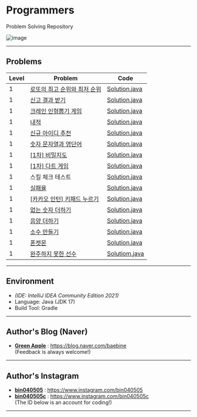 # Programmers
Problem Solving Repository

![image](https://user-images.githubusercontent.com/63220297/182011027-2f0cb68a-cbe2-4e67-8eb0-0992e1dff935.png)

___

## Problems

| Level | Problem | Code |
| --- | -- | --- |
| 1 | [로또의 최고 순위와 최저 순위](https://school.programmers.co.kr/learn/courses/30/lessons/77484?language=java) | [Solution.java](https://github.com/Baebin/Programmers/blob/master/src/main/java/level_1/%EB%A1%9C%EB%98%90%EC%9D%98%EC%B5%9C%EA%B3%A0%EC%88%9C%EC%9C%84%EC%99%80%EC%B5%9C%EC%A0%80%EC%88%9C%EC%9C%84/Solution.java) |
| 1 | [신고 결과 받기](https://school.programmers.co.kr/learn/courses/30/lessons/92334?language=java) | [Solution.java](https://github.com/Baebin/Programmers/tree/master/src/main/java/level_1/%EC%8B%A0%EA%B3%A0%EA%B2%B0%EA%B3%BC%EB%B0%9B%EA%B8%B0/Solution.java) |
| 1 | [크레인 인형뽑기 게임](https://school.programmers.co.kr/learn/courses/30/lessons/64061?language=java) | [Solution.java](https://github.com/Baebin/Programmers/blob/master/src/main/java/level_1/%ED%81%AC%EB%A0%88%EC%9D%B8%EC%9D%B8%ED%98%95%EB%BD%91%EA%B8%B0%EA%B2%8C%EC%9E%84/Solution.java) |
| 1 | [내적](https://school.programmers.co.kr/learn/courses/30/lessons/70128?language=java) | [Solution.java](https://github.com/Baebin/Programmers/blob/master/src/main/java/level_1/%EB%82%B4%EC%A0%81/Solution.java)
| 1 | [신규 아이디 추천](https://school.programmers.co.kr/learn/courses/30/lessons/72410?language=java) | [Solution.java](https://github.com/Baebin/Programmers/blob/master/src/main/java/level_1/%EC%8B%A0%EA%B7%9C%EC%95%84%EC%9D%B4%EB%94%94%EC%B6%94%EC%B2%9C/Solution.java) |
| 1 | [숫자 문자열과 영단어](https://school.programmers.co.kr/learn/courses/30/lessons/81301?language=java) | [Solution.java](https://github.com/Baebin/Programmers/blob/master/src/main/java/level_1/%EC%88%AB%EC%9E%90%EB%AC%B8%EC%9E%90%EC%97%B4%EA%B3%BC%EC%98%81%EB%8B%A8%EC%96%B4/Solution.java) |
| 1 | [[1차] 비밀지도](https://school.programmers.co.kr/learn/courses/30/lessons/17681?language=java) | [Solution.java](https://github.com/Baebin/Programmers/blob/master/src/main/java/level_1/%EC%9D%BC%EC%B0%A8%EB%B9%84%EB%B0%80%EC%A7%80%EB%8F%84/Solution.java) |
| 1 | [[1차] 다트 게임](https://school.programmers.co.kr/learn/courses/30/lessons/17682?language=java) | [Solution.java](https://github.com/Baebin/Programmers/blob/master/src/main/java/level_1/%EC%9D%BC%EC%B0%A8%EB%8B%A4%ED%8A%B8%EA%B2%8C%EC%9E%84/Solution.java) |
| 1 | 스킬 체크 테스트 | [Solution.java](https://github.com/Baebin/Programmers/blob/master/src/main/java/level_1/%EC%8A%A4%ED%82%AC%EC%B2%B4%ED%81%AC%ED%85%8C%EC%8A%A4%ED%8A%B8/Solution.java) |
| 1 | [실패율](https://school.programmers.co.kr/learn/courses/30/lessons/42889?language=java) | [Solution.java](https://github.com/Baebin/Programmers/blob/master/src/main/java/level_1/%EC%8B%A4%ED%8C%A8%EC%9C%A8/Solution.java) |
| 1 | [[카카오 인턴] 키패드 누르기](https://school.programmers.co.kr/learn/courses/30/lessons/67256?language=java) | [Solution.java](https://github.com/Baebin/Programmers/blob/master/src/main/java/level_1/%EC%B9%B4%EC%B9%B4%EC%98%A4%EC%9D%B8%ED%84%B4%ED%82%A4%ED%8C%A8%EB%93%9C%EB%88%84%EB%A5%B4%EA%B8%B0/Solution.java) |
| 1 | [없는 숫자 더하기](https://school.programmers.co.kr/learn/courses/30/lessons/86051?language=java) | [Solution.java](https://github.com/Baebin/Programmers/tree/master/src/main/java/level_1/%EC%97%86%EB%8A%94%EC%88%AB%EC%9E%90%EB%8D%94%ED%95%98%EA%B8%B0) |
| 1 | [음양 더하기](https://school.programmers.co.kr/learn/courses/30/lessons/76501?language=java) | [Solution.java](https://github.com/Baebin/Programmers/blob/master/src/main/java/level_1/%EC%97%86%EB%8A%94%EC%88%AB%EC%9E%90%EB%8D%94%ED%95%98%EA%B8%B0/Solution.java) |
| 1 | [소수 만들기](https://school.programmers.co.kr/learn/courses/30/lessons/12977?language=java) | [Solution.java](https://github.com/Baebin/Programmers/blob/master/src/main/java/level_1/%EC%86%8C%EC%88%98%EB%A7%8C%EB%93%A4%EA%B8%B0/Solution.java) |
| 1 | [폰켓몬](https://school.programmers.co.kr/learn/courses/30/lessons/1845?language=java) | [Solution.java](https://github.com/Baebin/Programmers/blob/master/src/main/java/level_1/%ED%8F%B0%EC%BC%93%EB%AA%AC/Solution.java) |
| 1 | [완주하지 못한 선수](https://school.programmers.co.kr/learn/courses/30/lessons/42576?language=java) | [Solutiom.java](https://github.com/Baebin/Programmers/blob/master/src/main/java/level_1/%EC%99%84%EC%A3%BC%ED%95%98%EC%A7%80%EB%AA%BB%ED%95%9C%EC%84%A0%EC%88%98/Solution.java) |
___

## Environment
- *(IDE: IntelliJ IDEA Community Edition 2021)*
- Language: Java (JDK 17)
- Build Tool: Gradle

___

## Author's Blog (Naver)
* [**Green Apple**](https://blog.naver.com/baebine) : https://blog.naver.com/baebine
</br>(Feedback is always welcome!)

___

## Author's Instagram
* [**bin040505**](https://www.instagram.com/bin040505) : https://www.instagram.com/bin040505
* [**bin040505c**](https://www.instagram.com/bin040505c) : https://www.instagram.com/bin040505c
</br>(The ID below is an account for coding!)
___
